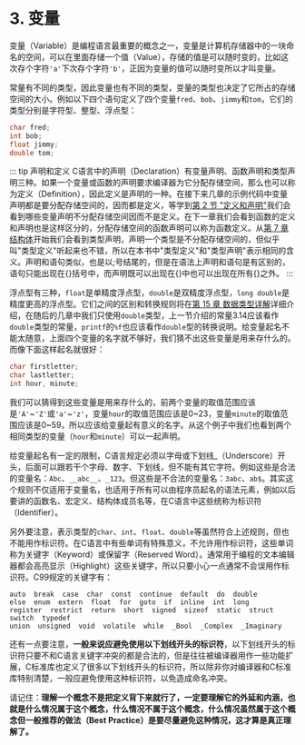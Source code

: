 # 3. 变量

变量（Variable）是编程语言最重要的概念之一，变量是计算机存储器中的一块命名的空间，可以在里面存储一个值（Value），存储的值是可以随时变的，比如这次存个字符`'a'`下次存个字符`'b'`，正因为变量的值可以随时变所以才叫变量。

常量有不同的类型，因此变量也有不同的类型，变量的类型也决定了它所占的存储空间的大小。例如以下四个语句定义了四个变量`fred`、`bob`、`jimmy`和`tom`，它们的类型分别是字符型、整型、浮点型：

```c
char fred;
int bob;
float jimmy;
double tom;
```

::: tip 声明和定义
C语言中的声明（Declaration）有变量声明、函数声明和类型声明三种。如果一个变量或函数的声明要求编译器为它分配存储空间，那么也可以称为定义（Definition），因此定义是声明的一种。在接下来几章的示例代码中变量声明都是要分配存储空间的，因而都是定义，等学到[第 2 节 "定义和声明"](../ch20/s02.md)我们会看到哪些变量声明不分配存储空间因而不是定义。在下一章我们会看到函数的定义和声明也是这样区分的，分配存储空间的函数声明可以称为函数定义。从[第 7 章 结构体](../ch07/index.md)开始我们会看到类型声明，声明一个类型是不分配存储空间的，但似乎叫"类型定义"听起来也不错，所以在本书中"类型定义"和"类型声明"表示相同的含义。声明和语句类似，也是以;号结尾的，但是在语法上声明和语句是有区别的，语句只能出现在{}括号中，而声明既可以出现在{}中也可以出现在所有{}之外。
:::

浮点型有三种，`float`是单精度浮点型，`double`是双精度浮点型，`long double`是精度更高的浮点型。它们之间的区别和转换规则将在[第 15 章 数据类型详解](../ch15/index.md)详细介绍，在随后的几章中我们只使用`double`类型，上一节介绍的常量3.14应该看作`double`类型的常量，`printf`的`%f`也应该看作`double`型的转换说明。给变量起名不能太随意，上面四个变量的名字就不够好，我们猜不出这些变量是用来存什么的。而像下面这样起名就很好：

```c
char firstletter;
char lastletter;
int hour, minute;
```

我们可以猜得到这些变量是用来存什么的，前两个变量的取值范围应该是`'A'`~`'Z'`或`'a'`~`'z'`，变量`hour`的取值范围应该是0~23，变量`minute`的取值范围应该是0~59，所以应该给变量起有意义的名字。从这个例子中我们也看到两个相同类型的变量（`hour`和`minute`）可以一起声明。

给变量起名有一定的限制，C语言规定必须以字母或下划线_（Underscore）开头，后面可以跟若干个字母、数字、下划线，但不能有其它字符。例如这些是合法的变量名：`Abc`、`__abc__`、`_123`。但这些是不合法的变量名：`3abc`、`ab$`。其实这个规则不仅适用于变量名，也适用于所有可以由程序员起名的语法元素，例如以后要讲的函数名、宏定义、结构体成员名等，在C语言中这些统称为标识符（Identifier）。

另外要注意，表示类型的`char`、`int`、`float`、`double`等虽然符合上述规则，但也不能用作标识符。在C语言中有些单词有特殊意义，不允许用作标识符，这些单词称为关键字（Keyword）或保留字（Reserved Word）。通常用于编程的文本编辑器都会高亮显示（Highlight）这些关键字，所以只要小心一点通常不会误用作标识符。C99规定的关键字有：

```
auto  break  case  char  const  continue  default  do  double
else  enum  extern  float  for  goto  if  inline  int  long
register  restrict  return  short  signed  sizeof  static  struct  switch  typedef
union  unsigned  void  volatile  while  _Bool  _Complex  _Imaginary
```

还有一点要注意，**一般来说应避免使用以下划线开头的标识符**，以下划线开头的标识符只要不和C语言关键字冲突的都是合法的，但是往往被编译器用作一些功能扩展，C标准库也定义了很多以下划线开头的标识符，所以除非你对编译器和C标准库特别清楚，一般应避免使用这种标识符，以免造成命名冲突。

请记住：**理解一个概念不是把定义背下来就行了，一定要理解它的外延和内涵，也就是什么情况属于这个概念，什么情况不属于这个概念，什么情况虽然属于这个概念但一般推荐的做法（Best Practice）是要尽量避免这种情况，这才算是真正理解了。** 